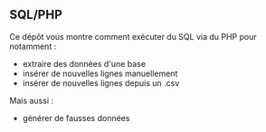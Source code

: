 ## SQL/PHP

Ce dépôt vous montre comment exécuter du SQL via du PHP
pour notamment : 
- extraire des données d'une base
- insérer de nouvelles lignes manuellement
- insérer de nouvelles lignes depuis un .csv


Mais aussi :
- générer de fausses données
